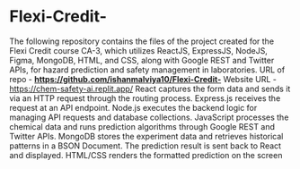 # Flexi-Credit-
The following repository contains the files of the project created for the Flexi Credit course CA-3, which utilizes ReactJS, ExpressJS, NodeJS, Figma, MongoDB, HTML, and CSS, along with Google REST and Twitter APIs, for hazard prediction and safety management in laboratories. 
 URL of repo - **https://github.com/ishanmalviya10/Flexi-Credit-**
 Website URL - https://chem-safety-ai.replit.app/
React captures the form data and sends it via an HTTP request through the routing process.
Express.js receives the request at an API endpoint.
Node.js executes the backend logic for managing API requests and database collections.
JavaScript processes the chemical data and runs prediction algorithms through Google REST and Twitter APIs. 
MongoDB stores the experiment data and retrieves historical patterns in a BSON Document.
The prediction result is sent back to React and displayed.
HTML/CSS renders the formatted prediction on the screen
